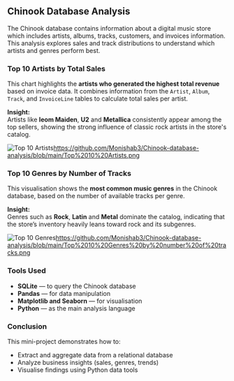 ##  Chinook Database Analysis

The Chinook database contains information about a digital music store which includes artists, albums, tracks, customers, and invoices information. This analysis explores sales and track distributions to understand which artists and genres perform best.


###  Top 10 Artists by Total Sales

This chart highlights the **artists who generated the highest total revenue** based on invoice data. It combines information from the `Artist`, `Album`, `Track`, and `InvoiceLine` tables to calculate total sales per artist.

**Insight:**  
Artists like **Ieom Maiden**, **U2** and **Metallica** consistently appear among the top sellers, showing the strong influence of classic rock artists in the store's catalog.

![Top 10 Artists](top10_artists.png)https://github.com/Monishab3/Chinook-database-analysis/blob/main/Top%2010%20Artists.png

###  Top 10 Genres by Number of Tracks

This visualisation shows the **most common music genres** in the Chinook database, based on the number of available tracks per genre.

**Insight:**  
Genres such as **Rock**, **Latin** and **Metal** dominate the catalog, indicating that the store’s inventory heavily leans toward rock and its subgenres. 

![Top 10 Genres](top10_genres.png)https://github.com/Monishab3/Chinook-database-analysis/blob/main/Top%2010%20Genres%20by%20number%20of%20tracks.png

###  Tools Used
- **SQLite** — to query the Chinook database  
- **Pandas** — for data manipulation  
- **Matplotlib  and Seaborn** — for visualisation  
- **Python** — as the main analysis language

###  Conclusion
This mini-project demonstrates how to:
- Extract and aggregate data from a relational database
- Analyze business insights (sales, genres, trends)
- Visualise findings using Python data tools
